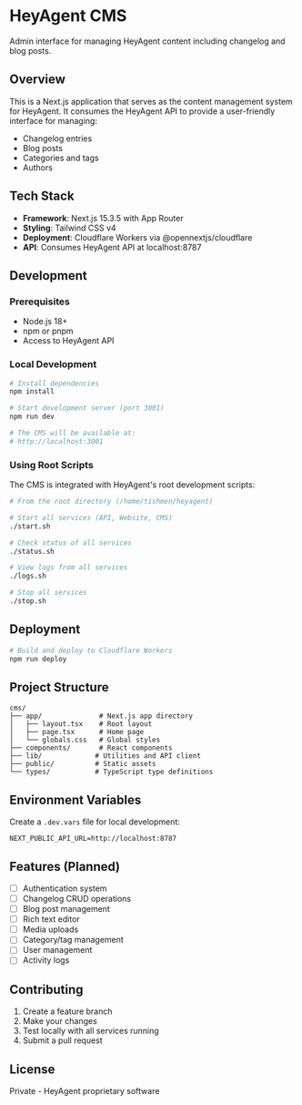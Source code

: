 # HeyAgent CMS

Admin interface for managing HeyAgent content including changelog and blog posts.

## Overview

This is a Next.js application that serves as the content management system for HeyAgent. It consumes the HeyAgent API to provide a user-friendly interface for managing:

- Changelog entries
- Blog posts
- Categories and tags
- Authors

## Tech Stack

- **Framework**: Next.js 15.3.5 with App Router
- **Styling**: Tailwind CSS v4
- **Deployment**: Cloudflare Workers via @opennextjs/cloudflare
- **API**: Consumes HeyAgent API at localhost:8787

## Development

### Prerequisites

- Node.js 18+
- npm or pnpm
- Access to HeyAgent API

### Local Development

```bash
# Install dependencies
npm install

# Start development server (port 3001)
npm run dev

# The CMS will be available at:
# http://localhost:3001
```

### Using Root Scripts

The CMS is integrated with HeyAgent's root development scripts:

```bash
# From the root directory (/home/tishmen/heyagent)

# Start all services (API, Website, CMS)
./start.sh

# Check status of all services
./status.sh

# View logs from all services
./logs.sh

# Stop all services
./stop.sh
```

## Deployment

```bash
# Build and deploy to Cloudflare Workers
npm run deploy
```

## Project Structure

```
cms/
├── app/              # Next.js app directory
│   ├── layout.tsx    # Root layout
│   ├── page.tsx      # Home page
│   └── globals.css   # Global styles
├── components/       # React components
├── lib/             # Utilities and API client
├── public/          # Static assets
└── types/           # TypeScript type definitions
```

## Environment Variables

Create a `.dev.vars` file for local development:

```env
NEXT_PUBLIC_API_URL=http://localhost:8787
```

## Features (Planned)

- [ ] Authentication system
- [ ] Changelog CRUD operations
- [ ] Blog post management
- [ ] Rich text editor
- [ ] Media uploads
- [ ] Category/tag management
- [ ] User management
- [ ] Activity logs

## Contributing

1. Create a feature branch
2. Make your changes
3. Test locally with all services running
4. Submit a pull request

## License

Private - HeyAgent proprietary software
